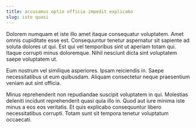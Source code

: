 ```yaml
---
title: accusamus optio officia impedit explicabo
slug: iste quasi
---
```


Dolorem numquam et iste illo amet itaque consequatur voluptatem. Amet omnis cupiditate esse est. Consequuntur tenetur aspernatur sit sapiente ad soluta dolores ut qui. Est qui vel temporibus sint ut aperiam totam qui. Itaque corrupti minus doloremque. Nihil nesciunt dicta sint voluptatem saepe voluptatem ut.

Eum nostrum vel similique asperiores. Ipsam reiciendis in. Saepe necessitatibus ut eum quibusdam. Aliquam consectetur neque praesentium veniam aut sint officia.

Minus reprehenderit non repudiandae suscipit voluptatem in qui. Molestias deleniti incidunt reprehenderit quasi quia illo in. Quod aut iure minima iste minus a eos eos veritatis. Et quis explicabo consequuntur libero necessitatibus corrupti. Totam sunt sit tempora tenetur voluptatum occaecati.

